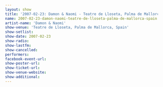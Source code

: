 ```yaml
---
layout: show
title: '2007-02-23: Damon & Naomi - Teatre de Lloseta, Palma de Mallorca, Spain'
name: 2007-02-23-damon-naomi-teatre-de-lloseta-palma-de-mallorca-spain
artist-name: 'Damon & Naomi'
show-venue: 'Teatre de Lloseta, Palma de Mallorca, Spain'
show-setlist: 
show-date: 2007-02-23
show-radio: 
show-lastfm: 
show-cancelled: 
performers: 
facebook-event-url: 
show-poster-url: 
show-ticket-url: 
show-venue-website: 
show-additional: 
---
```


